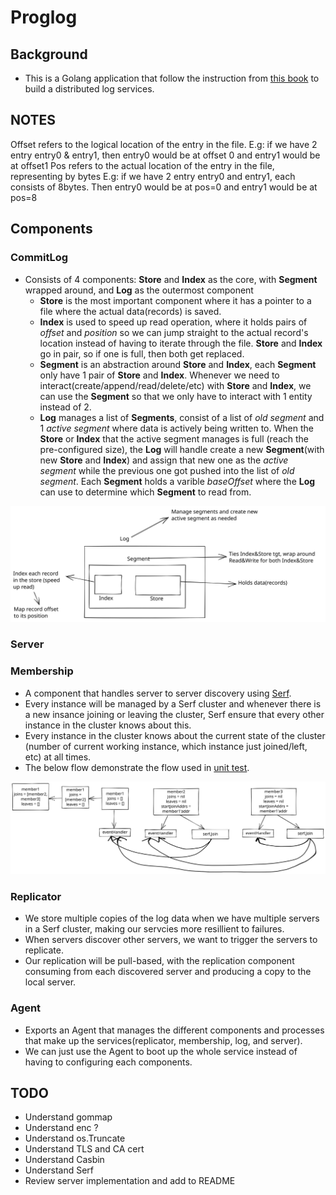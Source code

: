 # Proglog

## Background

- This is a Golang application that follow the instruction from [this book](https://pragprog.com/titles/tjgo/distributed-services-with-go/) to build a distributed log services.

## NOTES
Offset refers to the logical location of the entry in the file. E.g: if we have 2 entry entry0 & entry1, then entry0 would be at offset 0 and entry1 would be at offset1
Pos refers to the actual location of the entry in the file, representing by bytes
E.g: if we have 2 entry entry0 and entry1, each consists of 8bytes. Then entry0 would be at pos=0 and entry1 would be at pos=8

## Components
### CommitLog
- Consists of 4 components: **Store** and **Index** as the core, with **Segment** wrapped around, and **Log** as the outermost component
    - **Store** is the most important component where it has a pointer to a file where the actual data(records) is saved.
    - **Index** is used to speed up read operation, where it holds pairs of *offset* and *position* so we can jump straight to the actual record's location instead of having to iterate through the file. **Store** and **Index** go in pair, so if one is full, then both get replaced.
    - **Segment** is an abstraction around **Store** and **Index**, each **Segment** only have 1 pair of **Store** and **Index**. Whenever we need to interact(create/append/read/delete/etc) with **Store** and **Index**, we can use the **Segment** so that we only have to interact with 1 entity instead of 2.
    - **Log** manages a list of **Segments**, consist of a list of *old segment* and 1 *active segment* where data is actively being written to. When the **Store** or **Index** that the active segment manages is full (reach the pre-configured size), the **Log** will handle create a new **Segment**(with new **Store** and **Index**) and assign that new one as the *active segment* while the previous one got pushed into the list of *old segment*. Each **Segment** holds a varible *baseOffset* where the **Log** can use to determine which **Segment** to read from.

<img src="./asset/log.svg">

### Server

### Membership
- A component that handles server to server discovery using [Serf](https://www.serf.io/).
- Every instance will be managed by a Serf cluster and whenever there is a new insance joining or leaving the cluster, Serf ensure that every other instance in the cluster knows about this.
- Every instance in the cluster knows about the current state of the cluster (number of current working instance, which instance just joined/left, etc) at all times.
- The below flow demonstrate the flow used in [unit test](./internal//discovery//membership_test.go).
<img src="./asset/membership.svg">

### Replicator
- We store multiple copies of the log data when we have multiple servers in a Serf cluster, making our servcies more resillient to failures.
- When servers discover other servers, we want to trigger the servers to replicate.
- Our replication will be pull-based, with the replication component consuming from each discovered server and producing a copy to the local server.

### Agent
- Exports an Agent that manages the different components and processes that make up the services(replicator, membership, log, and server).
- We can just use the Agent to boot up the whole service instead of having to configuring each components.

## TODO
+ Understand gommap
+ Understand enc ?
+ Understand os.Truncate
+ Understand TLS and CA cert
+ Understand Casbin
+ Understand Serf
+ Review server implementation and add to README